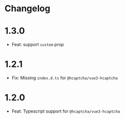 # Changelog

# 1.3.0

- Feat: support `custom` prop

# 1.2.1

- Fix: Missing `index.d.ts` for `@hcaptcha/vue3-hcaptcha`

# 1.2.0

- Feat: Typescript support for `@hcaptcha/vue3-hcaptcha`
